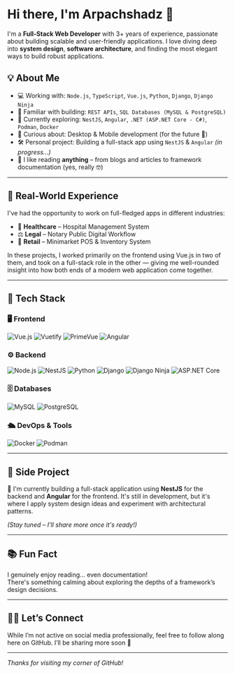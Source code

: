 # Hi there, I'm Arpachshadz 🐾

I'm a **Full-Stack Web Developer** with 3+ years of experience, passionate about building scalable and user-friendly applications. I love diving deep into **system design**, **software architecture**, and finding the most elegant ways to build robust applications.

## 💡 About Me

- 💻 Working with: `Node.js`, `TypeScript`, `Vue.js`, `Python`, `Django`, `Django Ninja`
- 🔗 Familiar with building: `REST APIs`, `SQL Databases (MySQL & PostgreSQL)`
- 🔭 Currently exploring: `NestJS`, `Angular`, `.NET (ASP.NET Core - C#)`, `Podman`, `Docker`
- 🧠 Curious about: Desktop & Mobile development (for the future 👀)
- 🛠️ Personal project: Building a full-stack app using `NestJS` & `Angular` *(in progress...)*
- 📖 I like reading **anything** – from blogs and articles to framework documentation (yes, really 🤓)

---

## 💼 Real-World Experience

I've had the opportunity to work on full-fledged apps in different industries:

- 🏥 **Healthcare** – Hospital Management System
- ⚖️ **Legal** – Notary Public Digital Workflow
- 🛒 **Retail** – Minimarket POS & Inventory System

In these projects, I worked primarily on the frontend using Vue.js in two of them, and took on a full-stack role in the other — giving me well-rounded insight into how both ends of a modern web application come together.

---

## 🧰 Tech Stack

### 🖥️ Frontend
![Vue.js](https://img.shields.io/badge/-Vue.js-4FC08D?style=flat&logo=vuedotjs&logoColor=white)
![Vuetify](https://img.shields.io/badge/-Vuetify-1867C0?style=flat&logo=vuetify&logoColor=white)
![PrimeVue](https://img.shields.io/badge/-PrimeVue-42b883?style=flat&logo=prime&logoColor=white)
![Angular](https://img.shields.io/badge/-Angular-DD0031?style=flat&logo=angular&logoColor=white)

### ⚙️ Backend
![Node.js](https://img.shields.io/badge/-Node.js-339933?style=flat&logo=nodedotjs&logoColor=white)
![NestJS](https://img.shields.io/badge/-NestJS-E0234E?style=flat&logo=nestjs&logoColor=white)
![Python](https://img.shields.io/badge/-Python-3776AB?style=flat&logo=python&logoColor=white)
![Django](https://img.shields.io/badge/-Django-092E20?style=flat&logo=django&logoColor=white)
![Django Ninja](https://img.shields.io/badge/-Django%20Ninja-2F4858?style=flat&logo=python&logoColor=white)
![ASP.NET Core](https://img.shields.io/badge/-ASP.NET_Core-512BD4?style=flat&logo=dotnet&logoColor=white)

### 🗄️ Databases
![MySQL](https://img.shields.io/badge/-MySQL-4479A1?style=flat&logo=mysql&logoColor=white)
![PostgreSQL](https://img.shields.io/badge/-PostgreSQL-336791?style=flat&logo=postgresql&logoColor=white)

### 🛳️ DevOps & Tools
![Docker](https://img.shields.io/badge/-Docker-2496ED?style=flat&logo=docker&logoColor=white)
![Podman](https://img.shields.io/badge/-Podman-89CFF0?style=flat&logo=linuxcontainers&logoColor=black)

---

## 🚧 Side Project

🔧 I'm currently building a full-stack application using **NestJS** for the backend and **Angular** for the frontend. It's still in development, but it's where I apply system design ideas and experiment with architectural patterns.

*(Stay tuned – I'll share more once it's ready!)*

---

## 📚 Fun Fact

I genuinely enjoy reading... even documentation!  
There's something calming about exploring the depths of a framework’s design decisions.

---

## 🐱‍👤 Let’s Connect

While I’m not active on social media professionally, feel free to follow along here on GitHub. I’ll be sharing more soon 🚀

---

_Thanks for visiting my corner of GitHub!_
